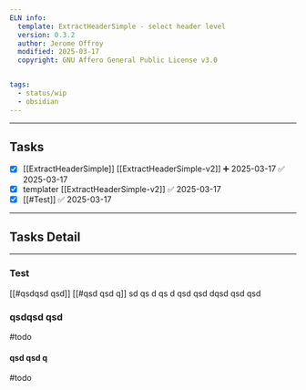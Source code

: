 ```yaml
---
ELN info:
  template: ExtractHeaderSimple - select header level
  version: 0.3.2
  author: Jerome Offroy
  modified: 2025-03-17
  copyright: GNU Affero General Public License v3.0


tags:
  - status/wip
  - obsidian
---
```



---
## Tasks
- [x] [[ExtractHeaderSimple]]     [[ExtractHeaderSimple-v2]] ➕ 2025-03-17 ✅ 2025-03-17
- [x] templater [[ExtractHeaderSimple-v2]] ✅ 2025-03-17
- [x] [[#Test]] ✅ 2025-03-17

---

## Tasks Detail

---- 


### Test

[[#qsdqsd qsd]]
[[#qsd qsd q]]
sd qs
d qs
d qsd qsd
 dqsd qsd
  qsd


### qsdqsd qsd
#todo


#### qsd qsd q
#todo
